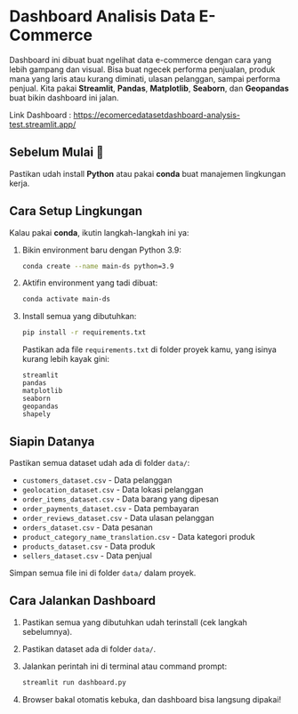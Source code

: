 # Dashboard Analisis Data E-Commerce 

Dashboard ini dibuat buat ngelihat data e-commerce dengan cara yang lebih gampang dan visual. Bisa buat ngecek performa penjualan, produk mana yang laris atau kurang diminati, ulasan pelanggan, sampai performa penjual. Kita pakai **Streamlit**, **Pandas**, **Matplotlib**, **Seaborn**, dan **Geopandas** buat bikin dashboard ini jalan.

Link Dashboard : https://ecomercedatasetdashboard-analysis-test.streamlit.app/

## Sebelum Mulai 🔧

Pastikan udah install **Python** atau pakai **conda** buat manajemen lingkungan kerja.

## Cara Setup Lingkungan 

Kalau pakai **conda**, ikutin langkah-langkah ini ya:

1. Bikin environment baru dengan Python 3.9:

   ```bash
   conda create --name main-ds python=3.9
   ```

2. Aktifin environment yang tadi dibuat:

   ```bash
   conda activate main-ds
   ```

3. Install semua yang dibutuhkan:

   ```bash
   pip install -r requirements.txt
   ```

   Pastikan ada file `requirements.txt` di folder proyek kamu, yang isinya kurang lebih kayak gini:

   ```
   streamlit
   pandas
   matplotlib
   seaborn
   geopandas
   shapely
   ```

## Siapin Datanya 

Pastikan semua dataset udah ada di folder `data/`:

- `customers_dataset.csv` - Data pelanggan
- `geolocation_dataset.csv` - Data lokasi pelanggan
- `order_items_dataset.csv` - Data barang yang dipesan
- `order_payments_dataset.csv` - Data pembayaran
- `order_reviews_dataset.csv` - Data ulasan pelanggan
- `orders_dataset.csv` - Data pesanan
- `product_category_name_translation.csv` - Data kategori produk
- `products_dataset.csv` - Data produk
- `sellers_dataset.csv` - Data penjual

Simpan semua file ini di folder `data/` dalam proyek.

## Cara Jalankan Dashboard 

1. Pastikan semua yang dibutuhkan udah terinstall (cek langkah sebelumnya).
2. Pastikan dataset ada di folder `data/`.
3. Jalankan perintah ini di terminal atau command prompt:

   ```bash
   streamlit run dashboard.py
   ```

4. Browser bakal otomatis kebuka, dan dashboard bisa langsung dipakai!
